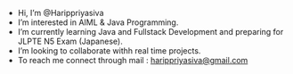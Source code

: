 -   Hi, I’m @Harippriyasiva
-  I’m interested in AIML & Java Programming.
-  I’m currently learning Java and Fullstack Development and preparing for JLPTE N5 Exam (Japanese).
-  I’m looking to collaborate withh real time projects.
-  To reach me connect through mail : harippriyasiva@gmail.com


